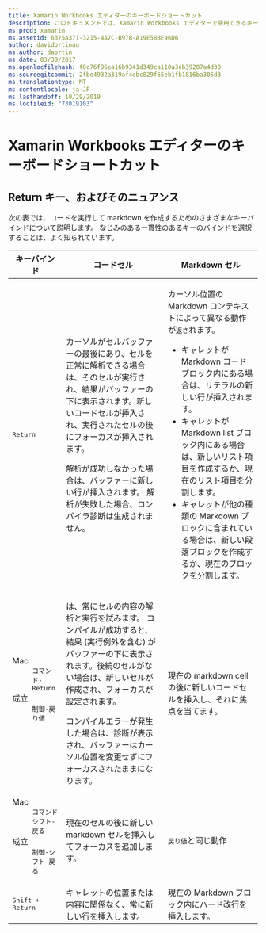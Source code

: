 ```yaml
---
title: Xamarin Workbooks エディターのキーボードショートカット
description: このドキュメントでは、Xamarin Workbooks エディターで使用できるキーボードショートカットについて説明します。 特に、戻り値のキーが使用されるさまざまな方法を見ていきます。
ms.prod: xamarin
ms.assetid: 6375A371-3215-4A7C-B97B-A19E58BE96D6
author: davidortinau
ms.author: daortin
ms.date: 03/30/2017
ms.openlocfilehash: f8c76f96ea16b9341d349ca110a3eb39207a4d30
ms.sourcegitcommit: 2fbe4932a319af4ebc829f65eb1fb1816ba305d3
ms.translationtype: MT
ms.contentlocale: ja-JP
ms.lasthandoff: 10/29/2019
ms.locfileid: "73019103"
---
```

# <a name="xamarin-workbooks-editor-keyboard-shortcuts"></a>Xamarin Workbooks エディターのキーボードショートカット

## <a name="the-return-key-and-its-nuances"></a>Return キー、およびそのニュアンス

次の表では、コードを実行して markdown を作成するためのさまざまなキーバインドについて説明します。 なじみのある一貫性のあるキーのバインドを選択することは、よく知られています。

|キーバインド|コードセル|Markdown セル|
|--- |--- |--- |
|<kbd>Return</kbd>|<p>カーソルがセルバッファーの最後にあり、セルを正常に解析できる場合は、そのセルが実行され、結果がバッファーの下に表示されます。新しいコードセルが挿入され、実行されたセルの後にフォーカスが挿入されます。</p><p>解析が成功しなかった場合は、バッファーに新しい行が挿入されます。 解析が失敗した場合、コンパイラ診断は生成されません。</p>|<p>カーソル位置の Markdown コンテキストによって異なる動作が<kbd>返さ</kbd>れます。</p><ul><li>キャレットが Markdown コードブロック内にある場合は、リテラルの新しい行が挿入されます。</li><li>キャレットが Markdown list ブロック内にある場合は、新しいリスト項目を作成するか、現在のリスト項目を分割します。</li><li>キャレットが他の種類の Markdown ブロックに含まれている場合は、新しい段落ブロックを作成するか、現在のブロックを分割します。</li></ul>|
|<dl><dt>Mac</dt><dd><kbd>コマンド-Return</kbd></dd><dt>成立</dt><dd><kbd>制御-戻り値</kbd></dd></dl>|<p>は、常にセルの内容の解析と実行を試みます。 コンパイルが成功すると、結果 (実行例外を含む) がバッファーの下に表示されます。後続のセルがない場合は、新しいセルが作成され、フォーカスが設定されます。</p><p>コンパイルエラーが発生した場合は、診断が表示され、バッファーはカーソル位置を変更せずにフォーカスされたままになります。</p>|現在の markdown cell の後に新しいコードセルを挿入し、それに焦点を当てます。|
|<dl><dt>Mac</dt><dd><kbd>コマンドシフト-戻る</kbd><dd><dt>成立</dt><dd><kbd>制御-シフト-戻る</kbd></dd></dl>|現在のセルの後に新しい markdown セルを挿入してフォーカスを追加します。|<kbd>戻り値</kbd>と同じ動作|
|<kbd>Shift + Return</kbd>|キャレットの位置または内容に関係なく、常に新しい行を挿入します。|現在の Markdown ブロック内にハード改行を挿入します。|

